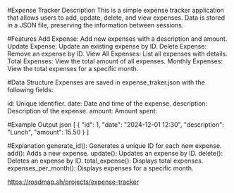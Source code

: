 #Expense Tracker
Description
This is a simple expense tracker application that allows users to add, update, delete, and view expenses. Data is stored in a JSON file, preserving the information between sessions.

#Features
Add Expense: Add new expenses with a description and amount.
Update Expense: Update an existing expense by ID.
Delete Expense: Remove an expense by ID.
View All Expenses: List all expenses with details.
Total Expenses: View the total amount of all expenses.
Monthly Expenses: View the total expenses for a specific month.

#Data Structure
Expenses are saved in expense_traker.json with the following fields:

id: Unique identifier.
date: Date and time of the expense.
description: Description of the expense.
amount: Amount spent.

#Example Output
json
[
    {
        "id": 1,
        "date": "2024-12-01 12:30",
        "description": "Lunch",
        "amount": 15.50
    }
]

#Explanation
generate_id(): Generates a unique ID for each new expense.
add(): Adds a new expense.
update(): Updates an expense by ID.
delete(): Deletes an expense by ID.
total_expense(): Displays total expenses.
expenses_per_month(): Displays expenses for a specific month.

https://roadmap.sh/projects/expense-tracker
